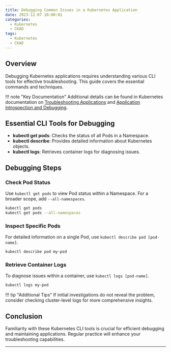 ```yaml
---
title: Debugging Common Issues in a Kubernetes Application
date: 2023-12-07 10:00:01
categories: 
  - Kubernetes
  - CKAD
tags: 
  - Kubernetes
  - CKAD
---
```


## Overview

Debugging Kubernetes applications requires understanding various CLI tools for effective troubleshooting. This guide covers the essential commands and techniques.

!!! note "Key Documentation"
    Additional details can be found in Kubernetes documentation on [Troubleshooting Applications](https://kubernetes.io/docs/tasks/debug/debug-application/) and [Application Introspection and Debugging](https://kubernetes.io/docs/tasks/debug/debug-cluster/).

## Essential CLI Tools for Debugging

- **kubectl get pods**: Checks the status of all Pods in a Namespace.
- **kubectl describe**: Provides detailed information about Kubernetes objects.
- **kubectl logs**: Retrieves container logs for diagnosing issues.

## Debugging Steps

### Check Pod Status

Use `kubectl get pods` to view Pod status within a Namespace. For a broader scope, add `--all-namespaces`.

```bash
kubectl get pods
kubectl get pods --all-namespaces
```

### Inspect Specific Pods

For detailed information on a single Pod, use `kubectl describe pod [pod-name]`.

```bash
kubectl describe pod my-pod
```

### Retrieve Container Logs

To diagnose issues within a container, use `kubectl logs [pod-name]`.

```bash
kubectl logs my-pod
```

!!! tip "Additional Tips"
    If initial investigations do not reveal the problem, consider checking cluster-level logs for more comprehensive insights.

## Conclusion

Familiarity with these Kubernetes CLI tools is crucial for efficient debugging and maintaining applications. Regular practice will enhance your troubleshooting capabilities.

---
